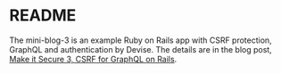 # README

The mini-blog-3 is an example Ruby on Rails app with CSRF protection, GraphQL and authentication by Devise.
The details are in the blog post,
[Make it Secure 3, CSRF for GraphQL on Rails](https://yokolet.com/2023/03/29/make-it-secure-3-csrf-for-graphql-on-rails.html).
